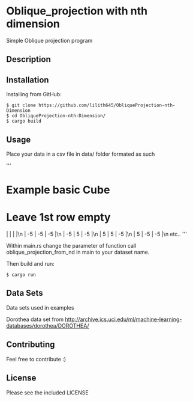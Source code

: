 # Oblique_projection with nth dimension
Simple Oblique projection program

## Description



## Installation

Installing from GitHub:

    $ git clone https://github.com/lilith645/ObliqueProjection-nth-Dimension
    $ cd ObliqueProjection-nth-Dimension/
    $ cargo build

## Usage

Place your data in a csv file in data/ folder formated as such

'''
# Example basic Cube
# Leave 1st row empty
|    |    |    |\n
| -5 | -5 | -5 |\n
| -5 |  5 | -5 |\n
|  5 |  5 | -5 |\n
|  5 | -5 | -5 |\n
 etc..
'''

Within main.rs change the parameter of function call oblique_projection_from_nd 
in main to your dataset name.

Then build and run:

    $ cargo run

## Data Sets

Data sets used in examples

Dorothea data set from
    http://archive.ics.uci.edu/ml/machine-learning-databases/dorothea/DOROTHEA/

## Contributing
Feel free to contribute :) 

## License
Please see the included LICENSE
